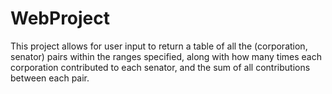 # WebProject
This project allows for user input to return a table of all the (corporation, senator) pairs within the ranges specified, along with how many times each corporation contributed to each senator, and the sum of all contributions between each pair.
